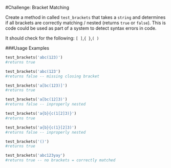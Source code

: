#Challenge: Bracket Matching

Create a method in called `test_brackets` that takes a `string` and determines if all brackets are correctly matching / nested (returns `true` or `false`). This is code could be used as part of a system to detect syntax errors in code.

It should check for the following: `[ ]`,`{ }`,`( )`

###Usage Examples

```rb
test_brackets('abc(123)')
#returns true

test_brackets('abc(123')
#returns false -- missing closing bracket

test_brackets('a[bc(123)]')
#returns true

test_brackets('a[bc(12]3)')
#returns false -- inproperly nested

test_brackets('a{b}{c(1[2]3)}')
#returns true

test_brackets('a{b}{c(1}[2]3)')
#returns false -- inproperly nested

test_brackets('()')
#returns true

test_brackets('abc123yay')
#returns true -- no brackets = correctly matched
```
